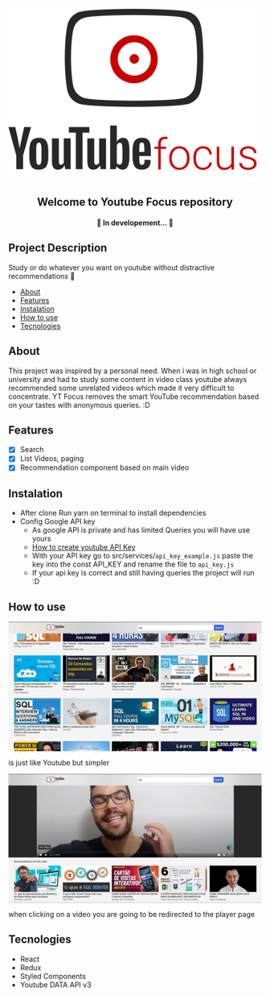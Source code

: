<p align="center">
<img src="src/styles/images/YTF-Long-logo.svg" align="center"/>
</p>

<h2 align="center">Welcome to Youtube Focus repository</h2>
<h4 align="center"> 
	🚧  In developement...  🚧
</h4>

## Project Description

<p >Study or do whatever you want on youtube without distractive recommendations 🚀</p>

<!--ts-->

- [About](#sobre)
- [Features](#tabela-de-conteudo)
- [Instalation](#instalacao)
- [How to use](#como-usar)
- [Tecnologies](#tecnologias)
<!--te-->

<h2 href="#sobre">About</h2>
<p>This project was inspired by a personal need. When i was in high school or university and had to study some content in video class youtube always recommended some unrelated videos which made it very difficult to concentrate. YT Focus removes the smart YouTube recommendation based on your tastes with anonymous queries. :D <p>

<h2 href="#tabela-de-conteudo">Features</h2>

- [x] Search
- [x] List Videos, paging
- [x] Recommendation component based on main video

<h2 href="#instalacao">Instalation</h2>

<!--ts-->

- After clone Run yarn on terminal to install dependencies
- Config Google API key
  - As google API is private and has limited Queries you will have use yours
  - [How to create youtube API Key](https://www.youtube.com/watch?v=3jZ5vnv-LZc)
  - With your API key go to src/services/`api_key_example.js` paste the key into the const API_KEY and rename the file to `api_key.js`
  - If your api key is correct and still having queries the project will run :D
<!--te-->

<h2 href="#como-usar">How to use</h2>
<p align="center">
    <img src="searchPage.png" align="center"/>
    <p>is just like Youtube but simpler</p>
    <img src="playerPage.png" align="center"/>
    <p>when clicking on a video you are going to be redirected to the player page<p>
</p>

<h2 href="#tecnologias">Tecnologies</h2>
<!--ts-->

- React
- Redux
- Styled Components
- Youtube DATA API v3

<!--te-->